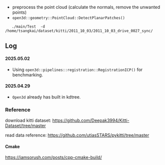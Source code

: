 





- preprocess the point cloud (calculate the normals, remove the unwanted points)
- `open3d::geometry::PointCloud::DetectPlanarPatches()`


```
   ./main/Test  -d /home/tsangkai/dataset/kitti/2011_10_03/2011_10_03_drive_0027_sync/
```

## Log



#### 2025.05.02
 - Using `open3d::pipelines::registration::RegistrationICP()` for benchmarking.
#### 2025.04.29
 - `Open3d` already has built in kdtree.


### Reference

download kitti dataset: https://github.com/Deepak3994/Kitti-Dataset/tree/master

read data reference: https://github.com/utiasSTARS/pykitti/tree/master


#### Cmake

https://iamsorush.com/posts/cpp-cmake-build/